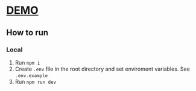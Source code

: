# [DEMO](https://e-commerce-g36e.onrender.com/)

## How to run

### Local

1. Run `npm i`
2. Create `.env` file in the root directory and set enviroment variables. See `.env.example`
3. Run `npm run dev`
